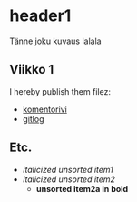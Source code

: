# header1

Tänne joku kuvaus lalala

## Viikko 1
I hereby publish them filez:
- [komentorivi](laskarit/viikko1/komentorivi.txt)
- [gitlog](laskarit/viikko1/gitlog.txt)

## Etc.

- *italicized unsorted item1*
- *italicized unsorted item2*
  - **unsorted item2a in bold**

